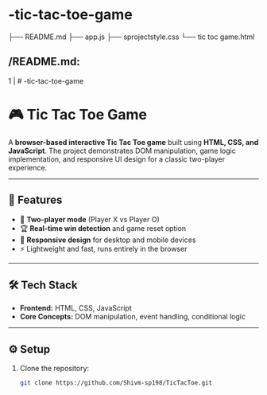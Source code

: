 # -tic-tac-toe-game
├── README.md
├── app.js
├── sprojectstyle.css
└── tic toc game.html


/README.md:
--------------------------------------------------------------------------------
1 | # -tic-tac-toe-game

  # 🎮 Tic Tac Toe Game  

A **browser-based interactive Tic Tac Toe game** built using **HTML, CSS, and JavaScript**. The project demonstrates DOM manipulation, game logic implementation, and responsive UI design for a classic two-player experience.  

---

## 🚀 Features  
- 🎲 **Two-player mode** (Player X vs Player O)  
- 🏆 **Real-time win detection** and game reset option  
- 📱 **Responsive design** for desktop and mobile devices  
- ⚡ Lightweight and fast, runs entirely in the browser  

---

## 🛠️ Tech Stack  
- **Frontend:** HTML, CSS, JavaScript  
- **Core Concepts:** DOM manipulation, event handling, conditional logic  

---

## ⚙️ Setup  
1. Clone the repository:  
   ```bash
   git clone https://github.com/Shivm-sp198/TicTacToe.git
